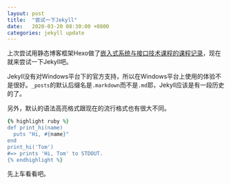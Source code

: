 ```yaml
---
layout: post
title:  "尝试一下Jekyll"
date:   2020-03-20 08:30:00 +0800
categories: jekyll update
---
```


上次尝试用静态博客框架Hexo做了[嵌入式系统与接口技术课程的课程记录](https://lightyears1998.github.io/gzhu-esit-course-record/)，现在就来尝试一下Jekyll吧。

Jekyll没有对Windows平台下的官方支持，所以在Windows平台上使用的体验不是很好。`_posts`的默认后缀名是`.markdown`而不是`.md`耶，Jekyll应该是有一段历史的了。

另外，默认的语法高亮格式跟现在的流行格式也有很大不同。

``` ruby
{% highlight ruby %}
def print_hi(name)
  puts "Hi, #{name}"
end
print_hi('Tom')
#=> prints 'Hi, Tom' to STDOUT.
{% endhighlight %}
```

先上车看看吧。

